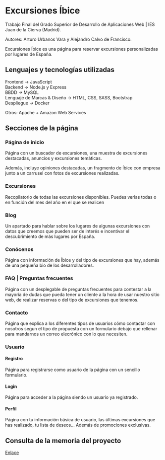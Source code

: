 # Excursiones Íbice

Trabajo Final del Grado Superior de Desarrollo de Aplicaciones Web | IES Juan de la Cierva (Madrid). 

Autores: Arturo Urbanos Vara y Alejandro Calvo de Francisco.

Excursiones Íbice es una página para reservar excursiones personalizadas por lugares de España.

## Lenguajes y tecnologías utilizadas

Frontend -> JavaScript<br/>
Backend -> Node.js y Express<br/>
BBDD -> MySQL<br/>
Lenguaje de Marcas & Diseño -> HTML, CSS, SASS, Bootstrap<br/>
Despliegue -> Docker <br/>

Otros: Apache + Amazon Web Services <br/>

## Secciones de la página

### Página de inicio

Página con un buscador de excursiones, una muestra de excursiones destacadas, anuncios y excursiones temáticas.

Además, incluye opiniones destacadas, un fragmento de Íbice con empresa junto a un carrusel con fotos de excursiones realizadas.

### Excursiones

Recopilatorio de todas las excursiones disponibles. Puedes verlas todas o en función del mes del año en el que se realicen

### Blog

Un apartado para hablar sobre los lugares de algunas excursiones con datos que creemos que pueden ser de interés e incentivar el descubrimiento de más lugares por España.

### Conócenos

Página con información de Íbice y del tipo de excursiones que hay, además de una pequeña bio de los desarrolladores.

### FAQ | Preguntas frecuentes

Página con un desplegable de preguntas frecuentes para contestar a la mayoría de dudas que pueda tener un cliente a la hora de usar nuestro sitio web, de realizar reservas o del tipo de excursiones que tenemos.

### Contacto

Página que explica a los diferentes tipos de usuarios cómo contactar con nosotros segun el tipo de propuesta con un formulario debajo que rellenar para mandarnos un correo elecrónico con lo que necesiten.

### Usuario

#### Registro

Página para registrarse como usuario de la página con un sencillo formulario.

#### Login 

Página para acceder a la página siendo un usuario ya registrado.

#### Perfil

Página con tu información básica de usuario, las últimas excursiones que has realizado, tu lista de deseos... Además de promociones exclusivas.


## Consulta de la memoria del proyecto

[Enlace]()
